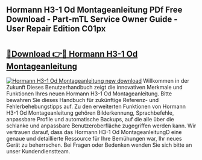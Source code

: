 ## Hormann H3-1 Od Montageanleitung PDf Free Download - Part-mTL Service Owner Guide - User Repair Edition C01px

# <h2><a href="http://df747wc.blite.top/?on=Hormann+H3-1+Od+Montageanleitung">🔗Download 👉🔴 Hormann H3-1 Od Montageanleitung</a></h2>

[![Hormann H3-1 Od Montageanleitung new download](https://i.imgur.com/lujVjoI.png)](http://df747wc.blite.top/?on=Hormann+H3-1+Od+Montageanleitung)
Willkommen in der Zukunft Dieses Benutzerhandbuch zeigt die innovativen Merkmale und Funktionen Ihres neuen Hormann H3-1 Od Montageanleitung. Bitte bewahren Sie dieses Handbuch für zukünftige Referenz- und Fehlerbehebungstipps auf. Zu den erweiterten Funktionen von Hormann H3-1 Od Montageanleitung gehören Bilderkennung, Sprachbefehle, anpassbare Profile und automatische Backups, auf die alle über die schlanke und anpassbare Benutzeroberfläche zugegriffen werden kann. Wir vertrauen darauf, dass das Hormann H3-1 Od MontageanleitungD eine genaue und detaillierte Ressource für Ihre Bemühungen war, Ihr neues Gerät zu beherrschen. Bei Fragen oder Bedenken wenden Sie sich bitte an unser Kundendienstteam.
